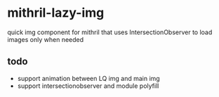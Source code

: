 # mithril-lazy-img
quick img component for mithril that uses IntersectionObserver to load images only when needed


## todo
* support animation between LQ img and main img
* support intersectionobserver and module polyfill